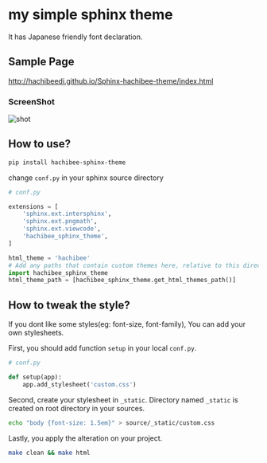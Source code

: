 # my simple sphinx theme

It has Japanese friendly font declaration.


## Sample Page

http://hachibeedi.github.io/Sphinx-hachibee-theme/index.html

### ScreenShot

![shot](https://raw.github.com/hachibeeDI/Sphinx-hachibee-theme/master/example/screenshot.png)


## How to use?

```bash
pip install hachibee-sphinx-theme
```

change `conf.py` in your sphinx source directory

```python
# conf.py

extensions = [
    'sphinx.ext.intersphinx',
    'sphinx.ext.pngmath',
    'sphinx.ext.viewcode',
    'hachibee_sphinx_theme',
]

html_theme = 'hachibee'
# Add any paths that contain custom themes here, relative to this directory.
import hachibee_sphinx_theme
html_theme_path = [hachibee_sphinx_theme.get_html_themes_path()]
```


## How to tweak the style?

If you dont like some styles(eg: font-size, font-family), You can add your own stylesheets.

First, you should add function `setup` in your local `conf.py`.

```python
# conf.py

def setup(app):
    app.add_stylesheet('custom.css')
```


Second, create your stylesheet in `_static`.
Directory named `_static` is created on root directory in your sources.

```bash
echo "body {font-size: 1.5em}" > source/_static/custom.css
```


Lastly, you apply the alteration on your project.

```bash
make clean && make html
```

